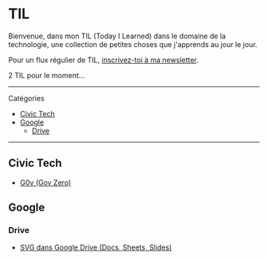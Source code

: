 # TIL
Bienvenue, dans mon TIL (Today I Learned) dans le domaine de la technologie, une collection de petites choses que j'apprends au jour le jour.

Pour un flux régulier de TIL, [inscrivez-toi à ma newsletter](https://dofbi.hashnode.dev).

2 TIL pour le moment...

---

Catégories

* [Civic Tech](#Civic-Tech)
* [Google](#Google)
    * [Drive](#Drive)

---

## Civic Tech
* [G0v (Gov Zero)](civic-tech/g0v.md)

## Google

### Drive

* [SVG dans Google Drive (Docs, Sheets, Slides)](google/drive/svg-to-google-drive.md)